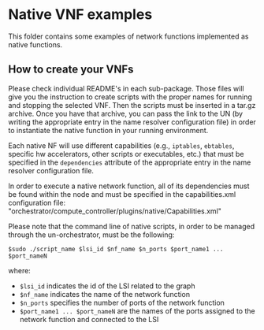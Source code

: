 # Native VNF examples

This folder contains some examples of network functions implemented as native
functions.


## How to create your VNFs

Please check individual README's in each sub-package.
Those files will give you the instruction to create scripts with the proper
names for running and stopping the selected VNF. Then the scripts must be
inserted in a tar.gz archive. 
Once you have that archive, you can pass the link to the UN (by writing the
appropriate entry in the name resolver configuration file) in order to
instantiate the native function in your running environment.

Each native NF will use different capabilities (e.g., `iptables`, `ebtables`,
specific hw accelerators, other scripts or executables, etc.) that must be specified
in the `dependencies` attribute of the appropriate entry in the name resolver
configuration file.

In order to execute a native network function, all of its dependencies must be
found within the node and must be specified in the capabilities.xml
configuration file: 
	"orchestrator/compute_controller/plugins/native/Capabilities.xml"

Please note that the command line of native scripts, in order to be managed
through the un-orchestrator, must be the following:

	$sudo ./script_name $lsi_id $nf_name $n_ports $port_name1 ... $port_nameN
	
where:
	
  * `$lsi_id`	indicates the id of the LSI related to the graph
  * `$nf_name`	indicates the name of the network function
  * `$n_ports`	specifies the number of ports of the network function
  * `$port_name1 ... $port_nameN`	are the names of the ports assigned to
			the network function and connected to the LSI
